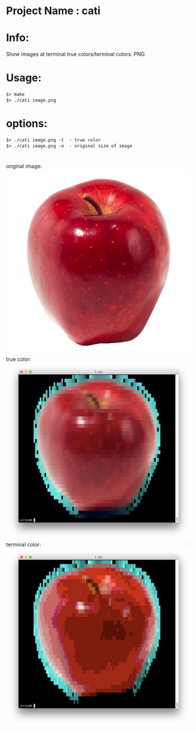 # Project Name : cati

# Info:
Show images at terminal true colors/terminal colors. PNG




# Usage:
```
$> make
$> ./cati image.png
```

# options:
```
$> ./cati image.png -t  - true color
$> ./cati image.png -o  - original size of image
```

#
original image:
![cati](/apple.png?raw=true "cati")
true color:
![cati](/cati000.png?raw=true "cati")
terminal color:
![cati](/cati001.png?raw=true "cati")
